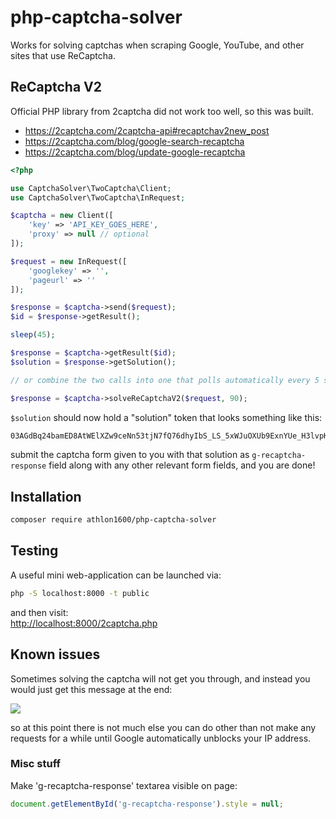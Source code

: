 # php-captcha-solver

Works for solving captchas when scraping Google, YouTube, and other sites that use ReCaptcha.

## ReCaptcha V2

Official PHP library from 2captcha did not work too well, so this was built.

- https://2captcha.com/2captcha-api#recaptchav2new_post
- https://2captcha.com/blog/google-search-recaptcha
- https://2captcha.com/blog/update-google-recaptcha

```php
<?php

use CaptchaSolver\TwoCaptcha\Client;
use CaptchaSolver\TwoCaptcha\InRequest;

$captcha = new Client([
    'key' => 'API_KEY_GOES_HERE',
    'proxy' => null // optional
]);

$request = new InRequest([
    'googlekey' => '',
    'pageurl' => ''
]);

$response = $captcha->send($request);
$id = $response->getResult();

sleep(45);

$response = $captcha->getResult($id);
$solution = $response->getSolution();

// or combine the two calls into one that polls automatically every 5 seconds and times out after 90 seconds:

$response = $captcha->solveReCaptchaV2($request, 90);
```

`$solution` should now hold a "solution" token that looks something like this:

```bash
03AGdBq24bamED8AtWElXZw9ceNn53tjN7fQ76dhyIbS_LS_5xWJuOXUb9ExnYUe_H3lvpKhZMX0Z7qmA-Ia9OBrbOu4eJYh2kosO89ZyTwADK8VrMXmQ8MD3NzaQeDg5jriopB9FrheDo7BemayGgqfJydtsRoJ_hg-RpDhzcwlUgLxJ9w4FwUd-IYBbGaMHp1wP4lbqMOpOaX21_D908LwZZgK2Dgc0TfJBTi_UL8r01sAYcvj2nouFG7JQCfXuj5LIzB8JL0Rxydig11sLayKIRbea66Jd_VkOj8h2xdC4NgDkY9OGkpRE
```

submit the captcha form given to you with that solution as `g-recaptcha-response` field along with any other relevant form fields, and you are done!

## Installation

```bash
composer require athlon1600/php-captcha-solver
```

## Testing

A useful mini web-application can be launched via:

```bash
php -S localhost:8000 -t public
```

and then visit:  
[http://localhost:8000/2captcha.php](http://localhost:8000/2captcha.php)


## Known issues

Sometimes solving the captcha will not get you through, and instead you would just get this message at the end:

![](https://i.imgur.com/1aGxvNj.png)

so at this point there is not much else you can do other than not make any requests for a while until Google automatically unblocks your IP address.


### Misc stuff

Make 'g-recaptcha-response' textarea visible on page:

```javascript
document.getElementById('g-recaptcha-response').style = null;
```
